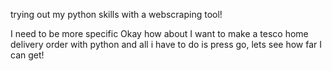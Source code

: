 trying out my python skills with a webscraping tool!

I need to be more specific
Okay how about I want to make a tesco home delivery order with python and all i have to do is press go, lets see how far I can get!

